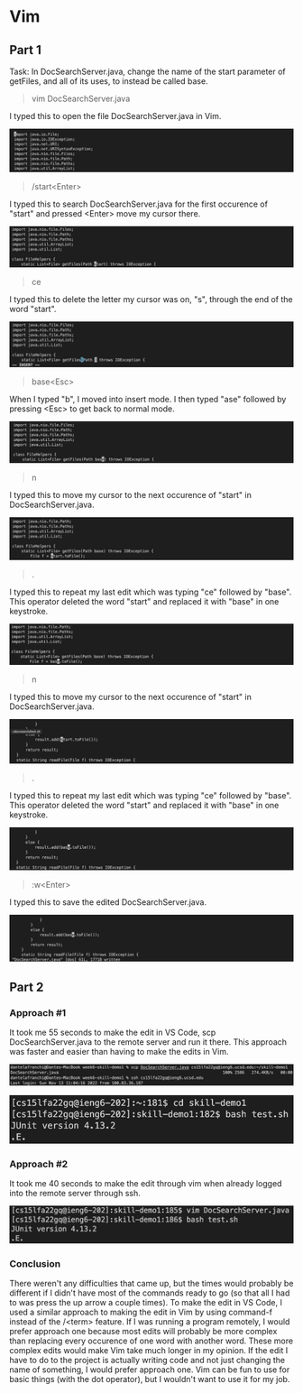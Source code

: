 # Vim
## Part 1
Task: In DocSearchServer.java, change the name of the start parameter of getFiles, and all of its uses, to instead be called base.


> vim DocSearchServer.java 

I typed this to open the file DocSearchServer.java in Vim. 

![Image](Screenshots/just-opened-file.png)

> /start\<Enter> 

I typed this to search DocSearchServer.java for the first occurence of "start" and pressed \<Enter> move my cursor there.

![Image](Screenshots/search-start.png)

> ce

I typed this to delete the letter my cursor was on, "s", through the end of the word  "start".

![Image](Screenshots/ce.png)

> base\<Esc>

When I typed "b", I moved into insert mode. I then typed "ase" followed by pressing \<Esc> to get back to normal mode.

![Image](Screenshots/base.png)

> n

I typed this to move my cursor to the next occurence of "start" in DocSearchServer.java.

![Image](Screenshots/n(1).png)

> .

I typed this to repeat my last edit which was typing "ce" followed by "base". This operator deleted the word "start" and replaced it with "base" in one keystroke.

![Image](Screenshots/dot(1).png)

> n

I typed this to move my cursor to the next occurence of "start" in DocSearchServer.java.

![Image](Screenshots/n(2).png)

> .

I typed this to repeat my last edit which was typing "ce" followed by "base". This operator deleted the word "start" and replaced it with "base" in one keystroke.

![Image](Screenshots/dot(2).png)

> :w\<Enter>

I typed this to save the edited DocSearchServer.java.

![Image](Screenshots/colon-w.png)

## Part 2

### Approach #1
It took me 55 seconds to make the edit in VS Code, scp DocSearchServer.java to the remote server and run it there. This approach was faster and easier than having to make the edits in Vim. 

![Image](Screenshots/scp-and-ssh.png)

![Image](Screenshots/bash-test-sh.png)

### Approach #2
It took me 40 seconds to make the edit through vim when already logged into the remote server through ssh.

![Image](Screenshots/vim-test.png)

### Conclusion
There weren't any difficulties that came up, but the times would probably be different if I didn't have most of the commands ready to go (so that all I had to was press the up arrow a couple times). To make the edit in VS Code, I used a similar approach to making the edit in Vim by using command-f instead of the /\<term> feature. If I was running a program remotely, I would prefer approach one because most edits will probably be more complex than replacing every occurence of one word with another word. These more complex edits would make Vim take much longer in my opinion. If the edit I have to do to the project is actually writing code and not just changing the name of something, I would prefer approach one. Vim can be fun to use for basic things (with the dot operator), but I wouldn't want to use it for my job.